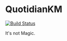 QuotidianKM
===========

[![Build Status](https://secure.travis-ci.org/andrewmagill/QuotidianKM.png)](https://travis-ci.org/andrewmagill/QuotidianKM)

It's not Magic.
